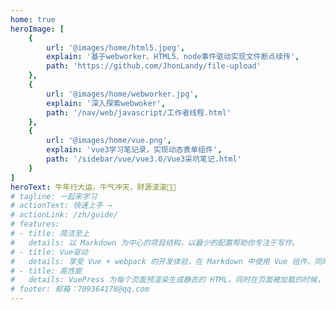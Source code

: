 ```yaml
---
home: true
heroImage: [
    { 
        url: '@images/home/html5.jpeg', 
        explain: '基于webworker、HTML5、node事件驱动实现文件断点续传',
        path: 'https://github.com/JhonLandy/file-upload'
    },
    {
        url: '@images/home/webworker.jpg',
        explain: '深入探索webwoker',
        path: '/nav/web/javascript/工作者线程.html'
    },
    {
        url: '@images/home/vue.png',
        explain: 'vue3学习笔记录，实现动态表单组件',
        path: '/sidebar/vue/vue3.0/Vue3采坑笔记.html'
    }
]
heroText: 牛年行大运，牛气冲天，财源滚滚🚀🚀
# tagline: 一起来学习
# actionText: 快速上手 →
# actionLink: /zh/guide/
# features:
# - title: 简洁至上
#   details: 以 Markdown 为中心的项目结构，以最少的配置帮助你专注于写作。
# - title: Vue驱动
#   details: 享受 Vue + webpack 的开发体验，在 Markdown 中使用 Vue 组件，同时可以使用 Vue 来开发自定义主题。
# - title: 高性能
#   details: VuePress 为每个页面预渲染生成静态的 HTML，同时在页面被加载的时候，将作为 SPA 运行。
# footer: 邮箱：709364178@qq.com
---
```

